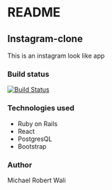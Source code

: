 # README
## Instagram-clone
This is an instagram look like app
### Build status
[![Build Status](https://travis-ci.org/walimike/insta_clone.svg?branch=master)](https://travis-ci.org/walimike/insta_clone)
### Technologies used
- Ruby on Rails
- React
- PostgresQL
- Bootstrap
### Author
Michael Robert Wali
